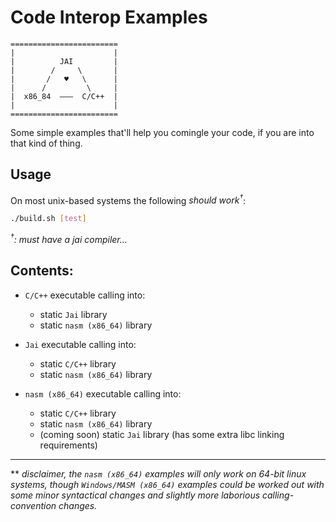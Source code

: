 # Code Interop Examples
```
========================
|                      |
|          JAI         |
|        /     \       |
|       /   ♥   \      |
|      /         \     |
|  x86_84  ———  C/C++  |
|                      |
========================
```

Some simple examples that'll help you comingle your code, if you are into that kind of thing.

## Usage
On most unix-based systems the following _should work<sup>†</sup>_:
```bash
./build.sh [test]
```
_<sup>†</sup>: must have a jai compiler..._
## Contents:
* `C/C++` executable calling into:
  * static `Jai` library
  * static `nasm (x86_64)` library

* `Jai` executable calling into:
  * static `C/C++` library
  * static `nasm (x86_64)` library

* `nasm (x86_64)` executable calling into:
  * static `C/C++` library
  * static `nasm (x86_64)` library
  * (coming soon) static `Jai` library (has some extra libc linking requirements)

---
** _disclaimer, the `nasm (x86_64)` examples will only work on 64-bit linux systems, though `Windows/MASM (x86_64)`
examples could be worked out with some minor syntactical changes and slightly more laborious
calling-convention changes._
